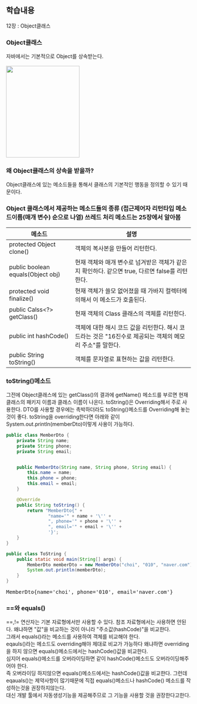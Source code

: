 ## 학습내용
12장 : Object클래스

### Object클래스
자바에서는 기본적으로 Object를 상속받는다. <br>
<br>
<img src="https://user-images.githubusercontent.com/79621675/150135966-857b9109-c742-461f-9813-92195ba27c8b.png" width="200" height="250">


### 왜 Object클래스의 상속을 받을까?
Object클래스에 있는 메소드들을 통해서 클래스의 기본적인 행동을 정의할 수 있기 때문이다.

### Object 클래스에서 제공하는 메소드들의 종류 (접근제어자 리턴타입 메소드이름(매개 변수) 순으로 나열) 쓰레드 처리 메소드는 25장에서 알아봄
|메소드|설명|
|------|---|
|protected Object clone()|객체의 복사본을 만들어 리턴한다.|
|public boolean equals(Object obj)|현재 객체와 매개 변수로 넘겨받은 객체가 같은지 확인하다. 같으면 true, 다르면 false를 리턴한다.|
|protected void finalize()|현재 객체가 쓸모 없어졌을 때 가바지 컬렉터에 의해서 이 메소드가 호출된다. |
|public Calss<?> getClass()|현재 객체의 Class 클래스의 객체를 리턴한다.|
|public int hashCode()|객체에 대한 해시 코드 값을 리턴한다. 해시 코드라는 것은 "16진수로 제공되는 객체의 메모리 주소"를 말한다.|
|public String toString()|객체를 문자열로 표현하는 값을 리턴한다.|

### toString()메소드
그전에 Object클래스에 있는 getClass()의 결과에 getName() 메소드를 부르면 현재 클래스의 패키지 이름과 클래스 이름이 나온다.
toString()은 Overriding해서 주로 사용한다. DTO를 사용할 경우에는 촉박하더라도 toString()메소드를 Overriding해 놓는 것이 좋다.
toString을 overriding한다면 아래와 같이 System.out.println(memberDto)이렇게 사용이 가능하다. 
```java
public class MemberDto {
    private String name;
    private String phone;
    private String email;


    public MemberDto(String name, String phone, String email) {
        this.name = name;
        this.phone = phone;
        this.email = email;
    }

    @Override
    public String toString() {
        return "MemberDto{" +
                "name='" + name + '\'' +
                ", phone='" + phone + '\'' +
                ", email='" + email + '\'' +
                '}';
    }
}

public class ToString {
    public static void main(String[] args) {
        MemberDto memberDto = new MemberDto("choi", "010", "naver.com");
        System.out.println(memberDto);
    }
}
```

<pre>
MemberDto{name='choi', phone='010', email='naver.com'}
</pre>

### ==와 equals()
==,!= 연산자는 기본 자료형에서만 사용할 수 있다. 참조 자료형에서는 사용하면 안된다. 왜냐하면 "값"을 비교하는 것이 아니라 "주소값(hashCode)"을 비교한다. <br>
그래서 equals()라는 메소드를 사용하여 객체를 비교해야 한다.  <br>
eqauls()라는 메소드도 overriding해야 제대로 비교가 가능하다 왜냐하면 overriding을 하지 않으면 equals()메소드에서는 hashCode()값을 비교한다. <br>
심지어 equals()메소드를 오버라이딩하면 같이 hashCode()메소드도 오버라이딩해주어야 한다. <br>
즉 오버라이딩 하지않으면 equals()메소드에서는 hashCode()값을 비교한다. 그런데 eqauals()는 제약사항이 많기때문에 직접 equals()메소드나 hashCode() 메소드를 작성하는것을 권장하지않는다.<br>
대신 개발 툴에서 자동생성기능을 제공해주므로 그 기능을 사용할 것을 권장한다고한다. <br>




